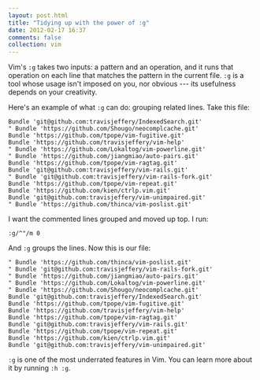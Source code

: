 ```yaml
---
layout: post.html
title: "Tidying up with the power of :g"
date: 2012-02-17 16:37
comments: false
collection: vim
---
```


Vim's `:g` takes two inputs: a pattern and an operation, and it runs that operation on each line
that matches the pattern in the current file. `:g` is a tool whose usage isn't imposed on you, nor
obvious --- its usefulness depends on your creativity.

Here's an example of what `:g` can do: grouping related lines. Take this file:

``` vim
Bundle 'git@github.com:travisjeffery/IndexedSearch.git'
" Bundle 'https://github.com/Shougo/neocomplcache.git'
Bundle 'https://github.com/tpope/vim-fugitive.git'
Bundle 'https://github.com/travisjeffery/vim-help'
" Bundle 'https://github.com/Lokaltog/vim-powerline.git'
" Bundle 'https://github.com/jiangmiao/auto-pairs.git'
Bundle 'https://github.com/tpope/vim-ragtag.git'
Bundle 'git@github.com:travisjeffery/vim-rails.git'
" Bundle 'git@github.com:travisjeffery/vim-rails-fork.git'
Bundle 'https://github.com/tpope/vim-repeat.git'
Bundle 'https://github.com/kien/ctrlp.vim.git'
Bundle 'git@github.com:travisjeffery/vim-unimpaired.git'
" Bundle 'https://github.com/thinca/vim-poslist.git'
```

I want the commented lines grouped and moved up top. I run:

    :g/^"/m 0

And `:g` groups the lines. Now this is our file:

``` vim
" Bundle 'https://github.com/thinca/vim-poslist.git'
" Bundle 'git@github.com:travisjeffery/vim-rails-fork.git'
" Bundle 'https://github.com/jiangmiao/auto-pairs.git'
" Bundle 'https://github.com/Lokaltog/vim-powerline.git'
" Bundle 'https://github.com/Shougo/neocomplcache.git'
Bundle 'git@github.com:travisjeffery/IndexedSearch.git'
Bundle 'https://github.com/tpope/vim-fugitive.git'
Bundle 'https://github.com/travisjeffery/vim-help'
Bundle 'https://github.com/tpope/vim-ragtag.git'
Bundle 'git@github.com:travisjeffery/vim-rails.git'
Bundle 'https://github.com/tpope/vim-repeat.git'
Bundle 'https://github.com/kien/ctrlp.vim.git'
Bundle 'git@github.com:travisjeffery/vim-unimpaired.git'
```

`:g` is one of the most underrated features in Vim. You can learn more about it by running `:h :g`.
